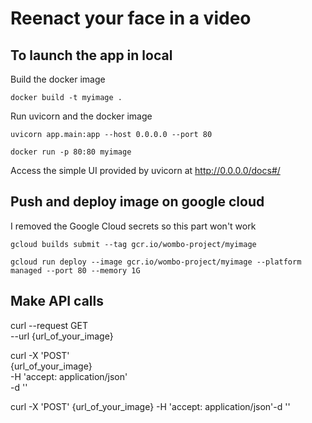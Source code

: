 # Reenact your face in a video



## To launch the app in local

Build the docker image
```
docker build -t myimage .  
```

Run uvicorn and the docker image

```
uvicorn app.main:app --host 0.0.0.0 --port 80
  
docker run -p 80:80 myimage
```

Access the simple UI provided by uvicorn at  http://0.0.0.0/docs#/



## Push and deploy image on google cloud
I removed the Google Cloud secrets so this part won't work

```
gcloud builds submit --tag gcr.io/wombo-project/myimage 

gcloud run deploy --image gcr.io/wombo-project/myimage --platform managed --port 80 --memory 1G
```


## Make API calls

curl --request GET \
  --url {url_of_your_image}

curl -X 'POST' \
  {url_of_your_image} \
  -H 'accept: application/json' \
  -d ''

curl -X 'POST' {url_of_your_image} -H 'accept: application/json'-d ''